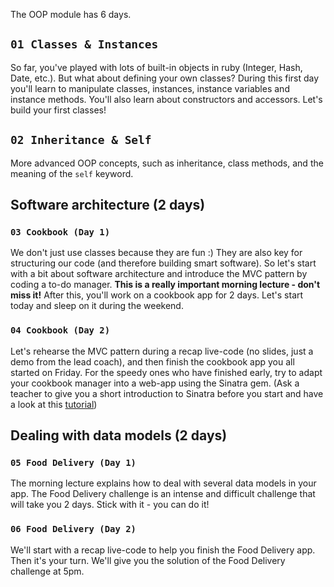 The OOP module has 6 days.

## `01 Classes & Instances`

So far, you've played with lots of built-in objects in ruby (Integer, Hash, Date, etc.). But what about defining your own classes? During this first day you'll learn to manipulate classes, instances, instance variables and instance methods. You'll also learn about constructors and accessors. Let's build your first classes!

## `02 Inheritance & Self`

More advanced OOP concepts, such as inheritance, class methods, and the meaning of the `self` keyword.

## Software architecture (2 days)

### `03 Cookbook (Day 1)`

We don't just use classes because they are fun :) They are also key for structuring our code (and therefore building smart software). So let's start with a bit about software architecture and introduce the MVC pattern by coding a to-do manager. **This is a really important morning lecture - don't miss it!** After this, you'll work on a cookbook app for 2 days. Let's start today and sleep on it during the weekend.

### `04 Cookbook (Day 2)`

Let's rehearse the MVC pattern during a recap live-code (no slides, just a demo from the lead coach), and then finish the cookbook app you all started on Friday. For the speedy ones who have finished early, try to adapt your cookbook manager into a web-app using the Sinatra gem. (Ask a teacher to give you a short introduction to Sinatra before you start and have a look at this [tutorial](https://github.com/lewagon/sinatra-101))

## Dealing with data models (2 days)

### `05 Food Delivery (Day 1)`

The morning lecture explains how to deal with several data models in your app. The Food Delivery challenge is an intense and difficult challenge that will take you 2 days. Stick with it - you can do it!

### `06 Food Delivery (Day 2)`

We'll start with a recap live-code to help you finish the Food Delivery app. Then it's your turn. We'll give you the solution of the Food Delivery challenge at 5pm.

